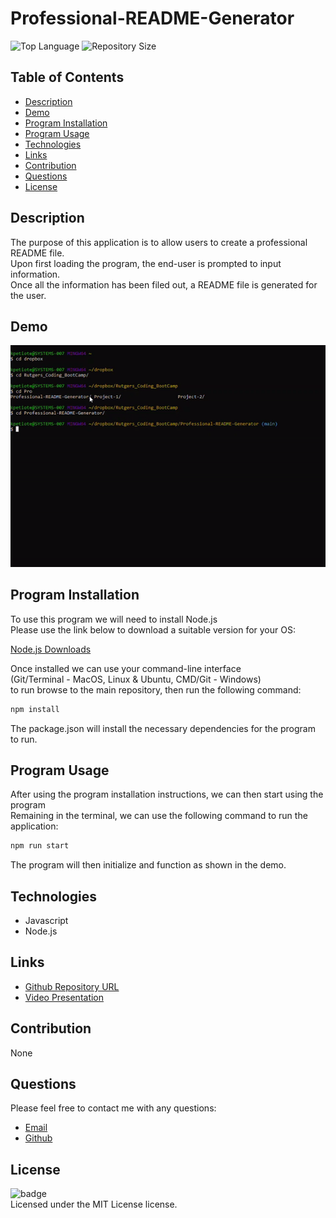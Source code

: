# Professional-README-Generator

![Top Language](https://img.shields.io/github/languages/top/Kpetiote/Professional-README-Generator)
![Repository Size](https://img.shields.io/github/repo-size/Kpetiote/Professional-README-Generator)


## Table of Contents
* [Description](#description)
* [Demo](#demo)
* [Program Installation](#program-installation)
* [Program Usage](#program-usage)
* [Technologies](#technologies)
* [Links](#links)
* [Contribution](#contribution)
* [Questions](#questions)
* [License](#license)

## Description
The purpose of this application is to allow users to create a professional README file.\
Upon first loading the program, the end-user is prompted to input information.\
Once all the information has been filed out, a README file is generated for the user.

## Demo
![Alt text](./assets/images/Professional-README-Generator.gif "Professional-README-Generator")

## Program Installation
To use this program we will need to install Node.js\
Please use the link below to download a suitable version for your OS:

[Node.js Downloads](https://nodejs.org/en/download/)

Once installed we can use your command-line interface\
(Git/Terminal - MacOS, Linux & Ubuntu, CMD/Git - Windows)\
to run browse to the main repository, then run the following command:

```bash
npm install
```

The package.json will install the necessary dependencies for the program to run.

## Program Usage
After using the program installation instructions, we can then start using the program\
Remaining in the terminal, we can use the following command to run the application:

```bash
npm run start
```

The program will then initialize and function as shown in the demo.

## Technologies
- Javascript
- Node.js

## Links
- [Github Repository URL](https://github.com/Kpetiote/Professional-README-Generator)
- [Video Presentation](https://drive.google.com/file/d/1q8bDL_TvSdVTwsiBqzrNNPXaANLVSjVW/view?usp=sharing)

## Contribution
None

## Questions
Please feel free to contact me with any questions:
- [Email](mailto:kenneth.petiote@gmail.com)
- [Github](https://github.com/Kpetiote)

## License
![badge](https://img.shields.io/badge/license-MIT-yellow)
<br />
Licensed under the MIT License license. 